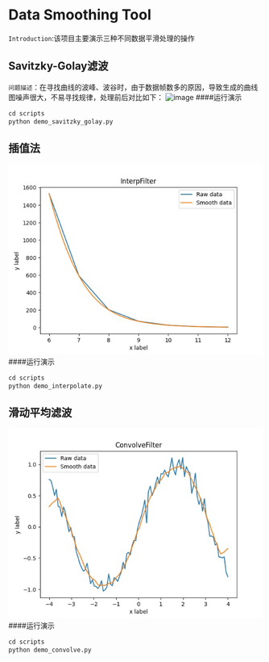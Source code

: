 # Data Smoothing Tool
```Introduction```:该项目主要演示三种不同数据平滑处理的操作

## Savitzky-Golay滤波
```问题描述```：在寻找曲线的波峰、波谷时，由于数据帧数多的原因，导致生成的曲线图噪声很大，不易寻找规律，处理前后对比如下：
![image](https://github.com/Daming-TF/Smoothing-Tool/blob/master/output/demo-SavGolFilter.jpg)
####运行演示
```angular2html
cd scripts
python demo_savitzky_golay.py
```

## 插值法
![image](https://github.com/Daming-TF/Smoothing-Tool/blob/master/output/demo-InterpFilter.jpg)
####运行演示
```angular2html
cd scripts
python demo_interpolate.py
```

## 滑动平均滤波
![image](https://github.com/Daming-TF/Smoothing-Tool/blob/master/output/demo-ConvolveFilter.jpg)
####运行演示
```angular2html
cd scripts
python demo_convolve.py
```